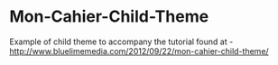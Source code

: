 Mon-Cahier-Child-Theme
======================

Example of child theme to accompany the tutorial found at - 
http://www.bluelimemedia.com/2012/09/22/mon-cahier-child-theme/



